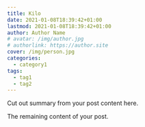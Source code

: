 ```yaml
---
title: Kilo
date: 2021-01-08T18:39:42+01:00
lastmod: 2021-01-08T18:39:42+01:00
author: Author Name
# avatar: /img/author.jpg
# authorlink: https://author.site
cover: /img/person.jpg
categories:
  - category1
tags:
  - tag1
  - tag2
---
```


Cut out summary from your post content here.

<!--more-->

The remaining content of your post.
